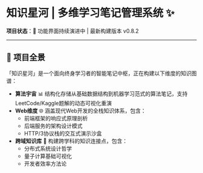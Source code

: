 # 知识星河 | 多维学习笔记管理系统 ✨

**项目状态**：🚧 功能界面持续演进中 | 最新构建版本 v0.8.2

------

## 🌌 项目全景

「知识星河」是一个面向终身学习者的智能笔记中枢，正在构建以下维度的知识图谱：

- **算法宇宙** 📊
  结构化存储从基础数据结构到机器学习范式的算法笔记，支持LeetCode/Kaggle题解的动态可视化重演
- **Web维度** 🌐
  涵盖现代Web开发的全栈知识体系，包含：
  - 前端框架的响应式原理剖析
  - 后端服务的架构设计模式
  - HTTP/3协议栈的交互式演示沙盒
- **跨域知识库** 🧠
  构建跨学科的知识连接点，包含：
  - 分布式系统设计哲学
  - 量子计算基础可视化
  - 开发者效率方法论
